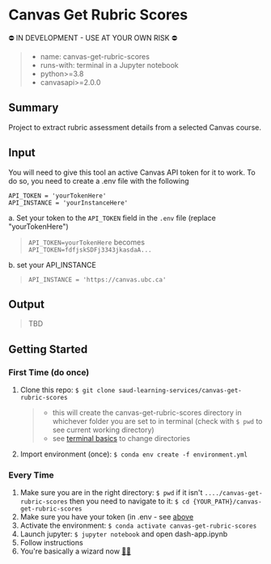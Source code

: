 # Canvas Get Rubric Scores
⛔️ IN DEVELOPMENT - USE AT YOUR OWN RISK ⛔️

> - name: canvas-get-rubric-scores
> - runs-with: terminal in a Jupyter notebook
> - python>=3.8
> - canvasapi>=2.0.0

## Summary

Project to extract rubric assessment details from a selected Canvas course. 

## Input

You will need to give this tool an active Canvas API token for it to work. To do so, you need to create a .env file with the following

```
API_TOKEN = 'yourTokenHere'
API_INSTANCE = 'yourInstanceHere'
```

a. Set your token to the `API_TOKEN` field in the `.env` file (replace "yourTokenHere")

> `API_TOKEN=yourTokenHere`
> becomes
> `API_TOKEN=fdfjskSDFj3343jkasdaA...`

b. set your API_INSTANCE 
> `API_INSTANCE = 'https://canvas.ubc.ca'`

## Output

> TBD

## Getting Started

### First Time (do once)

1. Clone this repo: `$ git clone saud-learning-services/canvas-get-rubric-scores`
   > - this will create the canvas-get-rubric-scores directory in whichever folder you are set to in terminal (check with `$ pwd` to see current working directory)
   > - see [terminal basics](https://github.com/saud-learning-services/instructions-and-other-templates/blob/main/docs/terminal-basics.md) to change directories
2. Import environment (once): `$ conda env create -f environment.yml`

### Every Time

1. Make sure you are in the right directory: `$ pwd` if it isn't `..../canvas-get-rubric-scores` then you need to navigate to it: `$ cd {YOUR_PATH}/canvas-get-rubric-scores`
2. Make sure you have your token (in .env - see [above](#input)
3. Activate the environment: `$ conda activate canvas-get-rubric-scores`
4. Launch jupyter: `$ jupyter notebook` and open dash-app.ipynb
5. Follow instructions
6. You're basically a wizard now [🧙‍♀️](https://tenor.com/bo4Bs.gif)
